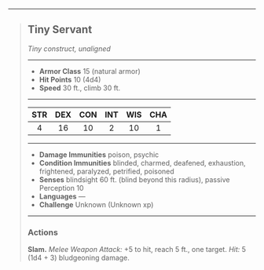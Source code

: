 ***
> ## Tiny Servant
> *Tiny construct, unaligned*
> 
> ***
> 
> - **Armor Class** 15 (natural armor)
> - **Hit Points** 10 (4d4)
> - **Speed** 30 ft., climb 30 ft.
> 
> ***
> 
> |STR|DEX|CON|INT|WIS|CHA|
> |:---:|:---:|:---:|:---:|:---:|:---:|
> |4|16|10|2|10|1|
> 
> ***
> 
> - **Damage Immunities** poison, psychic
> - **Condition Immunities** blinded, charmed, deafened, exhaustion, frightened, paralyzed, petrified, poisoned
> - **Senses** blindsight 60 ft. (blind beyond this radius), passive Perception 10
> - **Languages** —
> - **Challenge** Unknown (Unknown xp)
> 
> ***
> 
> ### Actions
> **Slam.** *Melee Weapon Attack:* +5 to hit, reach 5 ft., one target. *Hit:* 5 (1d4 + 3) bludgeoning damage.